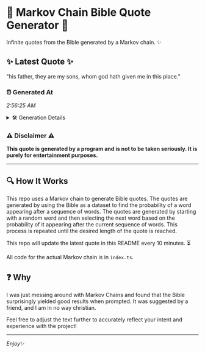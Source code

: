 # 📖 Markov Chain Bible Quote Generator 📖

Infinite quotes from the Bible generated by a Markov chain. ✨

## ✨ Latest Quote ✨
"his father, they are my sons, whom god hath given me in this place."

### ⏰ Generated At
*2:56:25 AM*

<details>
    <summary>🛠️ Generation Details</summary>
    <p>
        <strong>🌱 Seed:</strong> his<br>
        <strong>🔄 Iterations:</strong> 13<br>
        <strong>📜 Context History:</strong><br>[ his ]: father,<br>[ his, father, ]: they<br>[ his, father,, they ]: are<br>[ his, father,, they, are ]: my<br>[ his, father,, they, are, my ]: sons,<br>[ his, father,, they, are, my, sons, ]: whom<br>[ father,, they, are, my, sons,, whom ]: god<br>[ they, are, my, sons,, whom, god ]: hath<br>[ are, my, sons,, whom, god, hath ]: given<br>[ my, sons,, whom, god, hath, given ]: me<br>[ sons,, whom, god, hath, given, me ]: in<br>[ whom, god, hath, given, me, in ]: this<br>[ god, hath, given, me, in, this ]: place.<br>
    </p>
</details>

### ⚠️ Disclaimer ⚠️
**This quote is generated by a program and is not to be taken seriously. It is purely for entertainment purposes.**

---

## 🔍 How It Works

This repo uses a Markov chain to generate Bible quotes. The quotes are generated by using the Bible as a dataset to find the probability of a word appearing after a sequence of words. The quotes are generated by starting with a random word and then selecting the next word based on the probability of it appearing after the current sequence of words. This process is repeated until the desired length of the quote is reached.

This repo will update the latest quote in this README every 10 minutes. ⏳

All code for the actual Markov chain is in `index.ts`.

## ❓ Why

I was just messing around with Markov Chains and found that the Bible surprisingly yielded good results when prompted. 
It was suggested by a friend, and I am in no way christian.

Feel free to adjust the text further to accurately reflect your intent and experience with the project!

---

*Enjoy*✨
